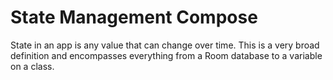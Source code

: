 # State Management Compose
State in an app is any value that can change over time. This is a very broad definition and encompasses everything from a Room database to a variable on a class.